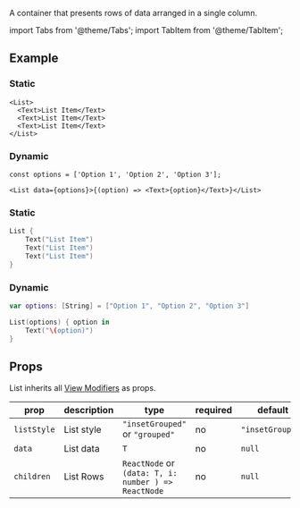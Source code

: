 ---
---

A container that presents rows of data arranged in a single column.

import Tabs from '@theme/Tabs';
import TabItem from '@theme/TabItem';

## Example

<Tabs>
<TabItem value="srn" label="swiftui-react-native">

### Static

```tsx
<List>
  <Text>List Item</Text>
  <Text>List Item</Text>
  <Text>List Item</Text>
</List>
```

### Dynamic

```tsx
const options = ['Option 1', 'Option 2', 'Option 3'];
```

```tsx
<List data={options}>{(option) => <Text>{option}</Text>}</List>
```

</TabItem>
<TabItem value="swiftui" label="SwiftUI">

### Static

```swift
List {
    Text("List Item")
    Text("List Item")
    Text("List Item")
}
```

### Dynamic

```swift
var options: [String] = ["Option 1", "Option 2", "Option 3"]
```

```swift
List(options) { option in
    Text("\(option)")
}
```

</TabItem>
</Tabs>

## Props

List inherits all [View Modifiers](../modifiers#view-modifiers) as props.

| prop        | description | type                                                | required | default          |
| ----------- | ----------- | --------------------------------------------------- | -------- | ---------------- |
| `listStyle` | List style  | `"insetGrouped"` or `"grouped"`                     | no       | `"insetGrouped"` |
| `data`      | List data   | `T`                                                 | no       | `null`           |
| `children`  | List Rows   | `ReactNode` or `(data: T, i: number ) => ReactNode` | no       | `null`           |
